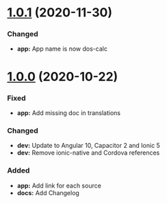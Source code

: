 # [1.0.1](https://github.com/arnauddrain/dos-calc/compare/v1.0.0...v1.0.1) (2020-11-30)

### Changed

* **app:** App name is now dos-calc

# [1.0.0](https://github.com/arnauddrain/dos-calc/compare/v1.0.0...v1.0.0) (2020-10-22)

### Fixed

* **app:** Add missing doc in translations

### Changed

* **dev:** Update to Angular 10, Capacitor 2 and Ionic 5
* **dev:** Remove ionic-native and Cordova references

### Added

* **app:** Add link for each source
* **docs:** Add Changelog

